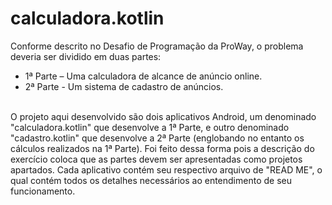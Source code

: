 # calculadora.kotlin

Conforme descrito no Desafio de Programação da ProWay, o problema deveria ser dividido em duas partes: 
<br/>
- 1ª Parte – Uma calculadora de alcance de anúncio online.
- 2ª Parte - Um sistema de cadastro de anúncios.
<br/>
O projeto aqui desenvolvido são dois aplicativos Android, um denominado "calculadora.kotlin" que desenvolve a 1ª Parte, e outro denominado "cadastro.kotlin" que desenvolve a 2ª Parte (englobando no entanto os cálculos realizados na 1ª Parte). Foi feito dessa forma pois a descrição do exercício coloca que as partes devem ser apresentadas como projetos apartados.
Cada aplicativo contém seu respectivo arquivo de "READ ME", o qual contém todos os detalhes necessários ao entendimento de seu funcionamento.
